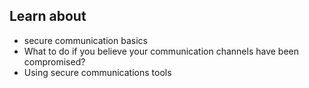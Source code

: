 ## Learn about
- secure communication basics
- What to do if you believe your communication channels have been compromised?
- Using secure communications tools
